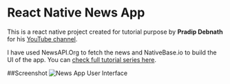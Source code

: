 # React Native News App

This is a react native project created for tutorial purpose by **Pradip Debnath** for his [YouTube channel](https://www.youtube.com/user/itzpradip).

I have used NewsAPI.Org to fetch the news and NativeBase.io to build the UI of the app. You can [check full tutorial series here](https://www.youtube.com/playlist?list=PLQWFhX-gwJbl5sIXMZvdvGYCcZbUevE88).

##Screenshot
![News App User Interface](https://www.pradipdebnath.com/wp-content/uploads/2019/08/rn-newsApp-ui.png)